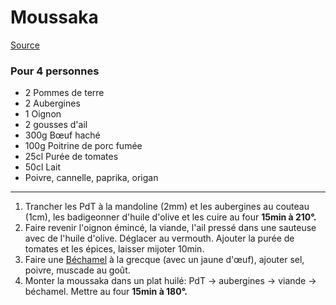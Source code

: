 # Moussaka

[Source](https://www.ricardocuisine.com/recettes/9352-moussaka-classique-la-meilleure)

### Pour 4 personnes

- 2 Pommes de terre
- 2 Aubergines
- 1 Oignon
- 2 gousses d'ail
- 300g Bœuf haché
- 100g Poitrine de porc fumée
- 25cl Purée de tomates
- 50cl Lait
- Poivre, cannelle, paprika, origan

---

1. Trancher les PdT à la mandoline (2mm) et les aubergines au couteau (1cm), les badigeonner d'huile d'olive et les cuire au four **15min à 210°.**
2. Faire revenir l'oignon émincé, la viande, l'ail pressé dans une sauteuse avec de l'huile d'olive. Déglacer au vermouth. Ajouter la purée de tomates et les épices, laisser mijoter 10min.
3. Faire une [Béchamel](bechamel.md) à la grecque (avec un jaune d'œuf), ajouter sel, poivre, muscade au goût.
4. Monter la moussaka dans un plat huilé: PdT → aubergines → viande → béchamel. Mettre au four **15min à 180°.**
